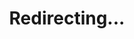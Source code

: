 ---
permalink: /redirect/reasoners
title: "Redirecting..."
redirect_to: https://llm-reasoners.net/
redirect_from:
  - /s/reasoners
---